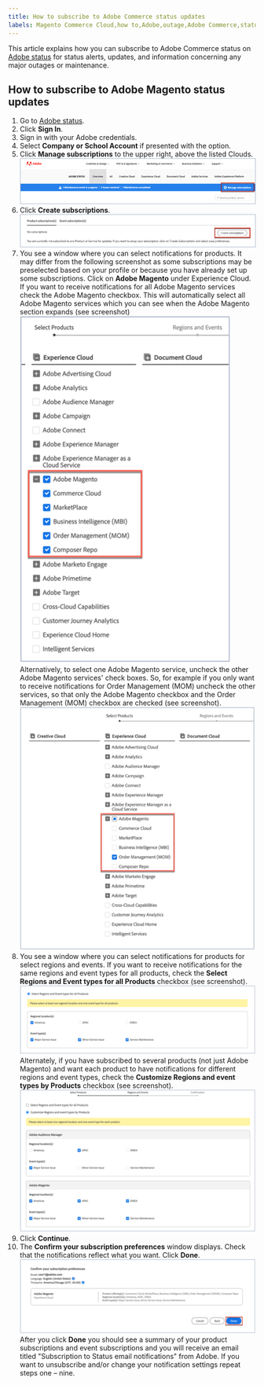 ```yaml
---
title: How to subscribe to Adobe Commerce status updates
labels: Magento Commerce Cloud,how to,Adobe,outage,Adobe Commerce,status updates
---
```

This article explains how you can subscribe to Adobe Commerce status on [Adobe status](https://status.adobe.com) for status alerts, updates, and information concerning any major outages or maintenance.
## How to subscribe to Adobe Magento status updates

1. Go to [Adobe status](https://status.adobe.com).
1. Click **Sign In**.
1. Sign in with your Adobe credentials.
1. Select **Company or School Account** if presented with the option.
1. Click **Manage subscriptions** to the upper right, above the listed Clouds.
    ![adobe_status_manage_subscriptions.png](assets/adobe_status_manage_subscriptions.png)
1. Click **Create subscriptions**.
    ![create-subscription-adobe-status.png](assets/create-subscription-adobe-status.png)
1. You see a window where you can select notifications for products. It may differ from the following screenshot as some subscriptions may be preselected based on your profile or because you have already set up some subscriptions. Click on **Adobe Magento** under Experience Cloud. If you want to receive notifications for all Adobe Magento services check the Adobe Magento checkbox. This will automatically select all Adobe Magento services which you can see when the Adobe Magento section expands (see screenshot)
    ![subscribe_to_all_adobe_magento_services_notifications.png](assets/adobe_magento_all_services_notification.png)
    Alternatively, to select one Adobe Magento service, uncheck the other Adobe Magento services' check boxes. So, for example if you only want to receive notifications for Order Management (MOM) uncheck the other services, so that only the Adobe Magento checkbox and the Order Management (MOM) checkbox are checked (see screenshot).
    ![subscribe_to_one adobe_magento_service_notification.png](assets/adobe_magento_one_service_subscription.png)      
1. You see a window where you can select notifications for products for select regions and events. If you want to receive notifications for the same regions and event types for all products, check the **Select Regions and Event types for all Products** checkbox (see screenshot).   
  ![select_adobe_notifications_by_regions_and_events.png](assets/adobe_notifications_regions_events.png)
  Alternately, if you have subscribed to several products (not just Adobe Magento) and want each product to have notifications for different regions and event types, check the **Customize Regions and event types by Products** checkbox (see screenshot).
  ![select_adobe_notifications_for_different_regions_and_events_by_product.png](assets/adobe_region_events_notifications_custom.png)
1. Click **Continue**.
1. The **Confirm your subscription preferences** window displays. Check that the notifications reflect what you want. Click **Done**.
  ![subscription_to_adobe_magento_notifications_confirmed.png](assets/adobe_status_notification_done.png)
After you click **Done** you should see a summary of your product subscriptions and event subscriptions and you will receive an email titled "Subscription to Status email notifications" from Adobe. If you want to unsubscribe and/or change your notification settings repeat steps one – nine.
